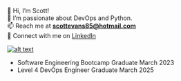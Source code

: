 👋 Hi, I’m Scott!  
👀 I’m passionate about DevOps and Python.  
📫 Reach me at **scottevans85@hotmail.com**  
🔗 Connect with me on [LinkedIn](https://www.linkedin.com/in/scott-evans-0a6944165/)  

[<img src="https://camo.githubusercontent.com/e343f6b6c5998877dbce9aa69474a0072332ffddcd6fdcf78c07275dd8bc7981/68747470733a2f2f7777772e636f6465776172732e636f6d2f75736572732f73616d64726f626572747338372f6261646765732f6c61726765" alt="alt text" data-canonical-src="https://www.codewars.com/users/SEvans85/badges/large" style="max-width: 100%;">](https://www.codewars.com/users/SEvans85/badges/large)

- Software Engineering Bootcamp Graduate March 2023
- Level 4 DevOps Engineer Graduate March 2025
<!---
SEvans85/SEvans85 is a ✨ special ✨ repository because its `README.md` (this file) appears on your GitHub profile.
You can click the Preview link to take a look at your changes.
--->
